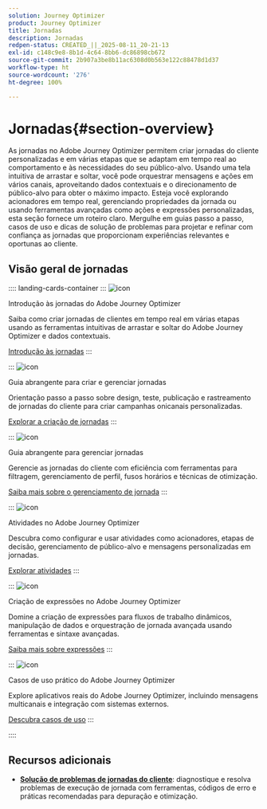 ```yaml
---
solution: Journey Optimizer
product: Journey Optimizer
title: Jornadas
description: Jornadas
redpen-status: CREATED_||_2025-08-11_20-21-13
exl-id: c148c9e8-8b1d-4c64-8bb6-dc86898cb672
source-git-commit: 2b907a3be8b11ac6308d0b563e122c88478d1d37
workflow-type: ht
source-wordcount: '276'
ht-degree: 100%

---
```


# Jornadas{#section-overview}

As jornadas no Adobe Journey Optimizer permitem criar jornadas do cliente personalizadas e em várias etapas que se adaptam em tempo real ao comportamento e às necessidades do seu público-alvo. Usando uma tela intuitiva de arrastar e soltar, você pode orquestrar mensagens e ações em vários canais, aproveitando dados contextuais e o direcionamento de público-alvo para obter o máximo impacto. Esteja você explorando acionadores em tempo real, gerenciando propriedades da jornada ou usando ferramentas avançadas como ações e expressões personalizadas, esta seção fornece um roteiro claro. Mergulhe em guias passo a passo, casos de uso e dicas de solução de problemas para projetar e refinar com confiança as jornadas que proporcionam experiências relevantes e oportunas ao cliente.

## Visão geral de jornadas

:::: landing-cards-container
:::
![icon](https://cdn.experienceleague.adobe.com/icons/circle-play.svg?lang=pt-BR)

Introdução às jornadas do Adobe Journey Optimizer

Saiba como criar jornadas de clientes em tempo real em várias etapas usando as ferramentas intuitivas de arrastar e soltar do Adobe Journey Optimizer e dados contextuais.

[Introdução às jornadas](../using/building-journeys/journey.md)
:::

:::
![icon](https://cdn.experienceleague.adobe.com/icons/list-check.svg?lang=pt-BR)

Guia abrangente para criar e gerenciar jornadas

Orientação passo a passo sobre design, teste, publicação e rastreamento de jornadas do cliente para criar campanhas onicanais personalizadas.

[Explorar a criação de jornadas](create-journey-landing-page.md)
:::

:::
![icon](https://cdn.experienceleague.adobe.com/icons/gear.svg?lang=pt-BR)

Guia abrangente para gerenciar jornadas

Gerencie as jornadas do cliente com eficiência com ferramentas para filtragem, gerenciamento de perfil, fusos horários e técnicas de otimização.

[Saiba mais sobre o gerenciamento de jornada](manage-journey-landing-page.md)
:::

:::
![icon](https://cdn.experienceleague.adobe.com/icons/puzzle-piece.svg?lang=pt-BR)

Atividades no Adobe Journey Optimizer

Descubra como configurar e usar atividades como acionadores, etapas de decisão, gerenciamento de público-alvo e mensagens personalizadas em jornadas.

[Explorar atividades](about-journey-building-landing-page.md)
:::

:::
![icon](https://cdn.experienceleague.adobe.com/icons/code-branch.svg?lang=pt-BR)

Criação de expressões no Adobe Journey Optimizer

Domine a criação de expressões para fluxos de trabalho dinâmicos, manipulação de dados e orquestração de jornada avançada usando ferramentas e sintaxe avançadas.

[Saiba mais sobre expressões](building-advanced-conditions-journeys-landing-page.md)
:::

:::
![icon](https://cdn.experienceleague.adobe.com/icons/bullseye.svg?lang=pt-BR)

Casos de uso prático do Adobe Journey Optimizer

Explore aplicativos reais do Adobe Journey Optimizer, incluindo mensagens multicanais e integração com sistemas externos.

[Descubra casos de uso](journey-use-cases-landing-page.md)
:::

::::


## Recursos adicionais

- **[Solução de problemas de jornadas do cliente](troubleshoot-journey-landing-page.md)**: diagnostique e resolva problemas de execução de jornada com ferramentas, códigos de erro e práticas recomendadas para depuração e otimização.
